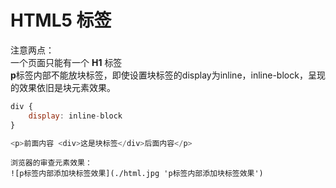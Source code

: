 # HTML5 标签

注意两点：  
    一个页面只能有一个 **H1** 标签  
    **p**标签内部不能放块标签，即使设置块标签的display为inline，inline-block，呈现的效果依旧是块元素效果。

```js
div {
    display: inline-block
}

<p>前面内容 <div>这是块标签</div>后面内容</p>
```

```
浏览器的审查元素效果：
![p标签内部添加块标签效果](./html.jpg 'p标签内部添加块标签效果')
```



